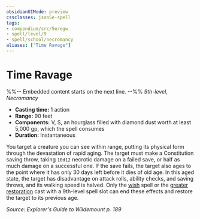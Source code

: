 ```yaml
---
obsidianUIMode: preview
cssclasses: json5e-spell
tags:
- compendium/src/5e/egw
- spell/level/9
- spell/school/necromancy
aliases: ["Time Ravage"]
---
```

# Time Ravage
%%-- Embedded content starts on the next line. --%%
*9th-level, Necromancy*  

- **Casting time:** 1 action
- **Range:** 90 feet
- **Components:** V, S, an hourglass filled with diamond dust worth at least 5,000 gp, which the spell consumes
- **Duration:** Instantaneous

You target a creature you can see within range, putting its physical form through the devastation of rapid aging. The target must make a Constitution saving throw, taking `10d12` necrotic damage on a failed save, or half as much damage on a successful one. If the save fails, the target also ages to the point where it has only 30 days left before it dies of old age. In this aged state, the target has disadvantage on attack rolls, ability checks, and saving throws, and its walking speed is halved. Only the [wish](Mechanics/spells/wish.md) spell or the [greater restoration](Mechanics/spells/greater-restoration.md) cast with a 9th-level spell slot can end these effects and restore the target to its previous age.

*Source: Explorer's Guide to Wildemount p. 189*